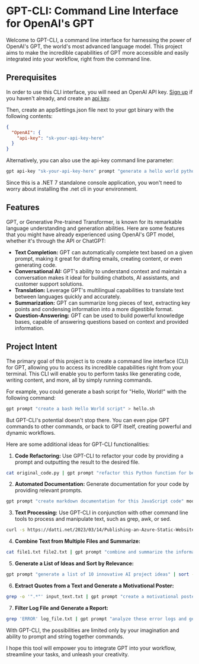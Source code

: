 # GPT-CLI: Command Line Interface for OpenAI's GPT

Welcome to GPT-CLI, a command line interface for harnessing the power of OpenAI's GPT, the world's most advanced language model. This project aims to make the incredible capabilities of GPT more accessible and easily integrated into your workflow, right from the command line.

## Prerequisites

In order to use this CLI interface, you will need an OpenAI API key. [Sign up](https://platform.openai.com) if you haven't already, and create an [api key](https://platform.openai.com/account/api-keys). 

Then, create an appSettings.json file next to your gpt binary with the following contents:

```json
{
  "OpenAI": {
    "api-key": "sk-your-api-key-here"
  }
}
```

Alternatively, you can also use the api-key command line parameter:

```bash
gpt api-key "sk-your-api-key-here" prompt "generate a hello world python script" > hello.py
```

Since this is a .NET 7 standalone console application, you won't need to worry about installing the .net cli in your environment.

## Features

GPT, or Generative Pre-trained Transformer, is known for its remarkable language understanding and generation abilities. Here are some features that you might have already experienced using OpenAI's GPT model, whether it's through the API or ChatGPT:

- **Text Completion:** GPT can automatically complete text based on a given prompt, making it great for drafting emails, creating content, or even generating code.
- **Conversational AI:** GPT's ability to understand context and maintain a conversation makes it ideal for building chatbots, AI assistants, and customer support solutions.
- **Translation:** Leverage GPT's multilingual capabilities to translate text between languages quickly and accurately.
- **Summarization:** GPT can summarize long pieces of text, extracting key points and condensing information into a more digestible format.
- **Question-Answering:** GPT can be used to build powerful knowledge bases, capable of answering questions based on context and provided information.

## Project Intent

The primary goal of this project is to create a command line interface (CLI) for GPT, allowing you to access its incredible capabilities right from your terminal. This CLI will enable you to perform tasks like generating code, writing content, and more, all by simply running commands.

For example, you could generate a bash script for "Hello, World!" with the following command:
```bash
gpt prompt "create a bash Hello World script" > hello.sh
```

But GPT-CLI's potential doesn't stop there. You can even pipe GPT commands to other commands, or back to GPT itself, creating powerful and dynamic workflows.

Here are some additional ideas for GPT-CLI functionalities:

1. **Code Refactoring:** Use GPT-CLI to refactor your code by providing a prompt and outputting the result to the desired file.
```bash
cat original_code.py | gpt prompt "refactor this Python function for better readability" model " > refactored_code.py
```

2. **Automated Documentation:** Generate documentation for your code by providing relevant prompts.
```bash
gpt prompt "create markdown documentation for this JavaScript code" model "code-davinci-edit-001" < file.js
```

3. **Text Processing:** Use GPT-CLI in conjunction with other command line tools to process and manipulate text, such as grep, awk, or sed.
```bash
curl -s https://datti.net/2023/03/14/Publishing-an-Azure-Static-Website-with-Github-Actions-&-Jekyll/ | grep -zPo '<section id="content" class="main inactive">\K.*?(?=</section>)' | sed 's/<[^>]*>//g' | gpt prompt "summarize this article" model "text-davinci-edit-001" | grep 'keyword' > summarized_with_keyword.txt
```

4. **Combine Text from Multiple Files and Summarize:**
```bash
cat file1.txt file2.txt | gpt prompt "combine and summarize the information from these two texts" model "text-davinci-edit-001" > summarized_information.txt
```

5. **Generate a List of Ideas and Sort by Relevance:**
```bash
gpt prompt "generate a list of 10 innovative AI project ideas" | sort -R | gpt prompt="rank these AI project ideas by their potential impact" model "text-davinci-edit-001" > sorted_AI_project_ideas.txt
```

6. **Extract Quotes from a Text and Generate a Motivational Poster:**
```bash
grep -o '".*"' input_text.txt | gpt prompt "create a motivational poster using one of these quotes" model "text-davinci-edit-001" > motivational_poster.txt
```

7. **Filter Log File and Generate a Report:**
```bash
grep 'ERROR' log_file.txt | gpt prompt "analyze these error logs and generate a brief report on the most common issues" model "text-davinci-edit-001" > error_report.txt
```

With GPT-CLI, the possibilities are limited only by your imagination and ability to prompt and string together commands.

I hope this tool will empower you to integrate GPT into your workflow, streamline your tasks, and unleash your creativity.
